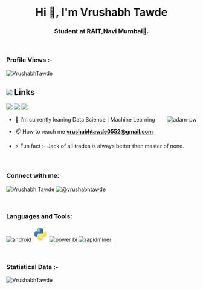 
<h1 align="center">Hi 👋, I'm Vrushabh Tawde</h1>
<h3 align="center">Student at RAIT,Navi Mumbai🌟.</h3>



<br>

<p align="right"> <h3>Profile Views :-</h3> 
<img src="https://komarev.com/ghpvc/?username=VrushabhTawde&label=Profile%20views&color=0e75b6&style=flat"
    alt="VrushabhTawde" /> 
  </p>
<!-- 
<br>
<div align="center">
<img max-width="800" src="https://raw.githubusercontent.com/innng/innng/master/assets/banner.png"/>
</div> -->

## <img height="40" src="https://raw.githubusercontent.com/innng/innng/master/assets/kyubey.gif"/> Links
[![](https://img.shields.io/badge/-linkedin-0073B1?style=flat-square)](https://www.linkedin.com/in/vrushabh-tawde-a34140202/)
[![](https://img.shields.io/badge/-resume-332B40?style=flat-square)](https://resume.io/r/zUDFmwciy)
[![](https://img.shields.io/badge/-badges-2D4E00?style=flat-square)](https://www.youracclaim.com/users/ingridrosselis/badges)


<p><img align="right" src="https://github.com/Adam-pw/Adam-pw/blob/main/animation_500_kxa883sd.gif" alt="adam-pw" /></p>


- 🌱 I’m currently leaning Data Science | Machine Learning 

- 📫 How to reach me **vrushabhtawde0552@gmail.com**

- ⚡ Fun fact :- Jack of all trades is always better then master of none.

<br>

<h3 align="left">Connect with me:</h3>
<p align="left">
  <a href="https://www.linkedin.com/in/vrushabh-tawde-a34140202/" target="blank"><img align="center"
      src="https://raw.githubusercontent.com/rahuldkjain/github-profile-readme-generator/master/src/images/icons/Social/linked-in-alt.svg"
      alt="Vrushabh Tawde" height="30" width="40" /></a> 
<!--   <a href="https://fb.com/adam pithen wala" target="blank"><img align="center"
      src="https://raw.githubusercontent.com/rahuldkjain/github-profile-readme-generator/master/src/images/icons/Social/facebook.svg" 
      alt="adam pithen wala" height="30" width="40" /></a> -->
  <a href="https://www.instagram.com/vrushabh_tawde/" target="blank"><img align="center"
      src="https://raw.githubusercontent.com/rahuldkjain/github-profile-readme-generator/master/src/images/icons/Social/instagram.svg"
      alt="@vrushabhtawde" height="30" width="40" /></a> 
<!--   <a href="https://www.hackerrank.com/adampithewan" target="blank"><img align="center"
      src="https://raw.githubusercontent.com/rahuldkjain/github-profile-readme-generator/master/src/images/icons/Social/hackerrank.svg"
      alt="adampithewan" height="30" width="40" /></a>  -->
<!--  <a href="https://twitter.com/adam_pithenwala" target="blank"><img align="center"
      src="https://raw.githubusercontent.com/rahuldkjain/github-profile-readme-generator/master/src/images/icons/Social/twitter.svg"
      alt="adampithewan" height="30" width="40" /></a>  -->
</p>

<br>

<h3 align="left">Languages and Tools:</h3>
<!-- Flutter -->
<p align="left">
    
<a href="https://flutter.dev/?gclid=Cj0KCQjw3eeXBhD7ARIsAHjssr8AXeqDEMj1LQApyMvijgn_nqpv2VRzfsF57xq3qhACiFVEL5buGDIaAoMgEALw_wcB&gclsrc=aw.ds" target="_blank" rel="noreferrer"> 
    <img src="https://cdn-images-1.medium.com/max/1200/1*5-aoK8IBmXve5whBQM90GA.png" alt="android" width="40" height="40" /> 
    </a> 
<!--PYTHON-->
<a href="https://www.python.org/" target="_blank" rel="noreferrer"> 
    <img src="https://raw.githubusercontent.com/devicons/devicon/master/icons/python/python-original.svg" alt="python" width="40" height="40" />
    </a>
<!-- POWER BI-->
<a href="https://powerbi.microsoft.com/en-au/" target="_blank" rel="noreferrer"> 
    <img src="https://upload.wikimedia.org/wikipedia/commons/thumb/c/cf/New_Power_BI_Logo.svg/630px-New_Power_BI_Logo.svg.png" alt="power bi" width="40" height="40" />
    </a>

<!-- RAPID MINER     -->
<a href="https://rapidminer.com/" target="_blank" rel="noreferrer"> 
    <img src="https://www.intelligentbusiness.biz/wp-content/uploads/2019/04/Rapidminer-logo-2019.png" alt="rapidminer" width="40" height="40" />
    </a>
    
</p>

<br>

<h3>Statistical Data :-</h3>
<p><img align="left"
    src="https://github-readme-stats.vercel.app/api/top-langs?username=VrushabhTawde&show_icons=true&locale=en&bg_color=0d1117&text_color=ffffff&layout=compact"
    alt="VrushabhTawde" 
    bg_color=#808080/></p>

<br>

<!--<p>&nbsp;<img align="right" src="https://github-readme-stats.vercel.app/api?username=VrushabhTawde&show_icons=true&locale=en&bg_color=0d1117&text_color=ffffff&repo=convoychat"
    alt="VrushabhTawde" /></p>-->

<br>

<!--<p><img align="right" src="https://github-readme-streak-stats.herokuapp.com/?user=VrushabhTawde&theme=dark&background=0d1117&date_format=M%20j%5B%2C%20Y%5D" alt="VrushabhTawde" /></p>-->

<!-- <br>
<h3>Trophies :-</h3>
<p align="left"> <a href="https://github.com/ryo-ma/github-profile-trophy"><img
      src="https://github-profile-trophy.vercel.app/?username=adam-pw&bg_color=0d1117&text_color=ffffff" alt="adam-pw" /></a> </p> -->
      
<!-- <p align="left"> <a href="https://twitter.com/" target="blank"><img
      src="https://img.shields.io/twitter/follow/?logo=twitter&style=for-the-badge" alt="" /></a> </p> -->

    
